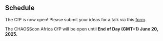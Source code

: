 ## Schedule

The CfP is now open! Please submit your ideas for a talk via this [form](https://forms.gle/fhQPrAfLDJhiyWg58). 

The CHAOSScon Africa CfP will be open until **End of Day (GMT+1) June 20, 2025.**

<!--

### CHAOSScon from 1:30 pm - 5:00 pm Pacific Daylight Time 

| Time        | Description | Speaker/Facilitator |
| ----------- | ----------- | ------------------- |
| 1:30 - 1:35 | Welcome | Sean Goggins, CHAOSS Founder and Board Co-Chair | 
| 1:35 - 1:55 | About CHAOSS | Elizabeth Barron, CHAOSS Community Manager| 
| 1:55 - 2:05 | Workshop Intro | Matt Germonprez, CHAOSS Founder |
| 2:05 - 3:05 | Metrics Development Workshop | Various |
| 3:05 - 3:20 | Workshop: report-out | Various | 
| 3:20 - 3:25 | Group Photo | Everyone! | 
| 3:25 - 3:40 | Break |  |
| 3:40 - 4:20 | Software updates (Augur/8 Knot, GrimoireLab) | <ul><li>Georg Link - GrimoireLab Updates (20 minutes)</li><li>Sean Goggins and Cali Dolfi - Augur / 8 Knot updates (20 minutes)</li></ul> |
| 4:20 - 4:58 | Lightning Talks (bring your topic) | You! |
| 4:58 - 5:00 | Closing | Sean Goggins |
| 5:00 - 7:00 | Social Event | All CHAOTICs Welcome|

-->
